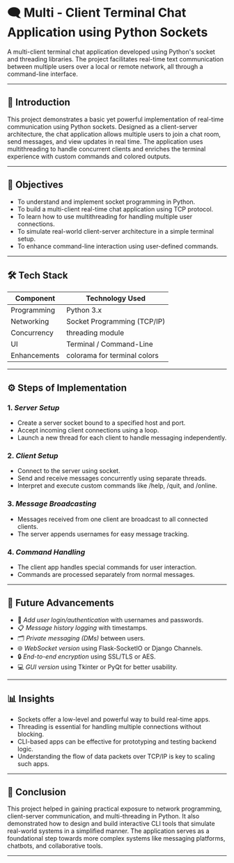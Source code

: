 # 🗨 Multi - Client Terminal Chat Application using Python Sockets

A multi-client terminal chat application developed using Python's socket and threading libraries. The project facilitates real-time text communication between multiple users over a local or remote network, all through a command-line interface.

---

## 📌 Introduction

This project demonstrates a basic yet powerful implementation of real-time communication using Python sockets. Designed as a client-server architecture, the chat application allows multiple users to join a chat room, send messages, and view updates in real time. The application uses multithreading to handle concurrent clients and enriches the terminal experience with custom commands and colored outputs.

---

## 🎯 Objectives

- To understand and implement socket programming in Python.
- To build a multi-client real-time chat application using TCP protocol.
- To learn how to use multithreading for handling multiple user connections.
- To simulate real-world client-server architecture in a simple terminal setup.
- To enhance command-line interaction using user-defined commands.

---

## 🛠 Tech Stack

| Component      | Technology Used              |
|----------------|------------------------------|
| Programming    | Python 3.x                   |
| Networking     | Socket Programming (TCP/IP)  |
| Concurrency    | threading module            |
| UI             | Terminal / Command-Line       |
| Enhancements   | colorama for terminal colors|

---

## ⚙ Steps of Implementation

### 1. *Server Setup*
- Create a server socket bound to a specified host and port.
- Accept incoming client connections using a loop.
- Launch a new thread for each client to handle messaging independently.

### 2. *Client Setup*
- Connect to the server using socket.
- Send and receive messages concurrently using separate threads.
- Interpret and execute custom commands like /help, /quit, and /online.

### 3. *Message Broadcasting*
- Messages received from one client are broadcast to all connected clients.
- The server appends usernames for easy message tracking.

### 4. *Command Handling*
- The client app handles special commands for user interaction.
- Commands are processed separately from normal messages.

---

## 🚀 Future Advancements

- 🔐 *Add user login/authentication* with usernames and passwords.
- 📋 *Message history logging* with timestamps.
- 🗂 *Private messaging (DMs)* between users.
- 🌐 *WebSocket version* using Flask-SocketIO or Django Channels.
- 🔒 *End-to-end encryption* using SSL/TLS or AES.
- 💻 *GUI version* using Tkinter or PyQt for better usability.

---

## 📊 Insights

- Sockets offer a low-level and powerful way to build real-time apps.
- Threading is essential for handling multiple connections without blocking.
- CLI-based apps can be effective for prototyping and testing backend logic.
- Understanding the flow of data packets over TCP/IP is key to scaling such apps.

---

## 🏁 Conclusion

This project helped in gaining practical exposure to network programming, client-server communication, and multi-threading in Python. It also demonstrated how to design and build interactive CLI tools that simulate real-world systems in a simplified manner. The application serves as a foundational step towards more complex systems like messaging platforms, chatbots, and collaborative tools.

---

